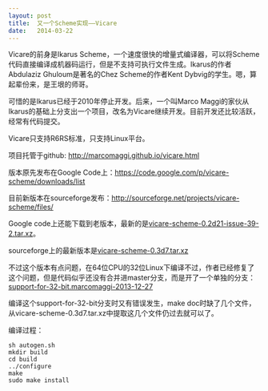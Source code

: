 ```yaml
---
layout: post
title:  又一个Scheme实现——Vicare
date:   2014-03-22
---
```

Vicare的前身是Ikarus Scheme，一个速度很快的增量式编译器，可以将Scheme代码直接编译成机器码运行，但是不支持可执行文件生成。Ikarus的作者Abdulaziz Ghuloum是著名的Chez Scheme的作者Kent Dybvig的学生。嗯，算起辈份来，是王垠的师哥。

可惜的是Ikarus已经于2010年停止开发。后来，一个叫Marco Maggi的家伙从Ikarus的基础上分支出一个项目，改名为Vicare继续开发。目前开发还比较活跃，经常有代码提交。

Vicare只支持R6RS标准，只支持Linux平台。

项目托管于github: <http://marcomaggi.github.io/vicare.html>

版本原先发布在Google Code上：<https://code.google.com/p/vicare-scheme/downloads/list>

目前新版本在sourceforge发布：<http://sourceforge.net/projects/vicare-scheme/files/>

Google code上还能下载到老版本，最新的是[vicare-scheme-0.2d21-issue-39-2.tar.xz](https://vicare-scheme.googlecode.com/files/vicare-scheme-0.2d21-issue-39-2.tar.xz)。  

sourceforge上的最新版本是[vicare-scheme-0.3d7.tar.xz](http://sourceforge.net/projects/vicare-scheme/files/latest/download?source=files)

不过这个版本有点问题，在64位CPU的32位Linux下编译不过，作者已经修复了这个问题，但是代码似乎还没有合并进master分支，而是开了一个单独的分支：[support-for-32-bit.marcomaggi-2013-12-27](https://github.com/marcomaggi/vicare/tree/support-for-32-bit.marcomaggi-2013-12-27)

编译这个support-for-32-bit分支时又有错误发生，make doc时缺了几个文件，从vicare-scheme-0.3d7.tar.xz中提取这几个文件仍过去就可以了。

编译过程：
```
sh autogen.sh
mkdir build
cd build
../configure
make
sudo make install
```